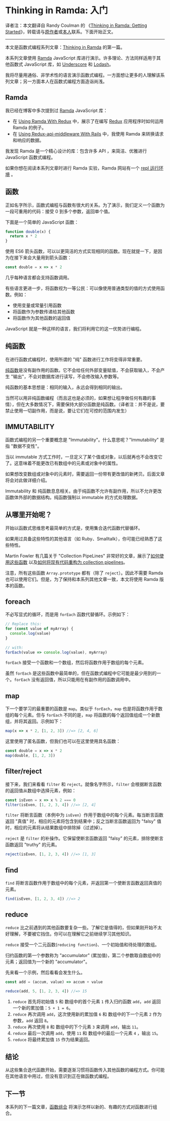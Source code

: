 # Thinking in Ramda: 入门

译者注：本文翻译自 Randy Coulman 的 《[Thinking in Ramda: Getting Started](http://randycoulman.com/blog/2016/05/24/thinking-in-ramda-getting-started/)》，转载请与[原作者](https://github.com/randycoulman)或[本人](https://github.com/adispring)联系。下面开始正文。

---

本文是函数式编程系列文章：[Thinking in Ramda](https://adispring.coding.me/categories/Thinking-in-Ramda/) 的第一篇。

本系列文章使用 [Ramda](http://ramda.cn) JavaScript 库进行演示。许多理论、方法同样适用于其他函数式 JavaScript 库，如 [Underscore](http://underscorejs.org/) 和 [Lodash](https://lodash.com/)。

我将尽量用通俗、非学术性的语言演示函数式编程。一方面想让更多的人理解该系列文章；另一方面本人在函数式编程方面造诣尚浅。

## Ramda

我已经在博客中多次提到过 [Ramda](http://ramda.cn) JavaScript 库：

* 在 [Using Ramda With Redux](http://randycoulman.com/blog/2016/02/16/using-ramda-with-redux/) 中，展示了在编写 [Redux](http://redux.js.org/) 应用程序时如何运用 Ramda 的例子。
* 在 [Using Redux-api-middleware With Rails](http://randycoulman.com/blog/2016/04/19/using-redux-api-middleware-with-rails/) 中，我使用 Ramda 来转换请求和响应的数据。

我发现 Ramda 是一个精心设计的库：包含许多 API ，来简洁、优雅进行 JavaScript 函数式编程。

如果你想在阅读本系列文章时进行 Ramda 实验，Ramda 网站有一个 [repl 运行环境](http://ramda.cn/repl/) 。

## 函数

正如名字所示，函数式编程与函数有很大的关系。为了演示，我们定义一个函数为一段可重用的代码：接受 0 到多个参数，返回单个值。

下面是一个简单的 JavaScript 函数：

```js
function double(x) {
  return x * 2
}
```

使用 ES6 箭头函数，可以以更简洁的方式实现相同的函数。现在就提一下，是因为在接下来会大量用到箭头函数：

```js
const double = x => x * 2
```

几乎每种语言都会支持函数调用。

有些语言更进一步，将函数视为一等公民：可以像使用普通类型的值的方式使用函数。例如：

* 使用变量或常量引用函数
* 将函数作为参数传递给其他函数
* 将函数作为其他函数的返回值

JavaScript 就是一种这样的语言，我们将利用它的这一优势进行编程。

## 纯函数

在进行函数式编程时，使用所谓的 "纯" 函数进行工作将变得非常重要。

[纯函数](https://llh911001.gitbooks.io/mostly-adequate-guide-chinese/content/ch3.html)是没有副作用的函数。它不会给任何外部变量赋值，不会获取输入，不会产生 "输出"，不会对数据库进行读写，不会修改输入参数等。

纯函数的基本思想是：相同的输入，永远会得到相同的输出。

当然可以用非纯函数编程（而且这也是必须的，如果想让程序做任何有趣的事情），但在大多数情况下，需要保持大部分函数是纯函数。（译者注：并不是说，要禁止使用一切副作用，而是说，要让它们在可控的范围内发生）

## IMMUTABILITY

函数式编程的另一个重要概念是 "Immutability"。什么意思呢？"Immutability" 是指 "数据不变性"。

当以 immutable 方式工作时，一旦定义了某个值或对象，以后就再也不会改变它了。这意味着不能更改已有数组中的元素或对象中的属性。

如果想改变数组或对象中的元素时，需要返回一份带有更改值的新拷贝。后面文章将会对此做详细介绍。

Immutability 和 纯函数息息相关。由于纯函数不允许有副作用，所以不允许更改函数体外部的数据结构。纯函数强制以 immutable 的方式处理数据。

## 从哪里开始呢？

开始以函数式思维思考最简单的方式是，使用集合迭代函数代替循环。

如果用过具备这些特性的其他语言（如 Ruby、Smalltalk），你可能已经熟悉了这些特性。

Martin Fowler 有几篇关于 "Collection PipeLines" 非常好的文章，展示了[如何使用这些函数](https://martinfowler.com/articles/collection-pipeline/) 以及[如何将现有代码重构为 collection pipelines](https://martinfowler.com/articles/refactoring-pipelines.html)。

注意，所有这些函数 `Array.prototype` 都有（除了 `reject`）。因此不需要 Ramda 也可以使用它们。但是，为了保持和本系列其他文章一致，本文将使用 Ramda 版本的函数。

## foreach

不必写显式的循环，而是用 `forEach` 函数代替循环。示例如下：

```js
// Replace this:
for (const value of myArray) {
  console.log(value)
}
 
// with:
forEach(value => console.log(value), myArray)
```

`forEach` 接受一个函数和一个数组，然后将函数作用于数组的每个元素。

虽然 `forEach` 是这些函数中最简单的，但在函数式编程中它可能是最少用到的一个。`forEach` 没有返回值，所以只能用在有副作用的函数调用中。

## map

下一个要学习的最重要的函数是 `map`。类似于 `forEach`，`map` 也是将函数作用于数组的每个元素。但与 `forEach` 不同的是，`map` 将函数的每个返回值组成一个新数组，并将其返回。示例如下：

```js
map(x => x * 2, [1, 2, 3]) //=> [2, 4, 6]
```

这里使用了匿名函数，但我们也可以在这里使用具名函数：

```js
const double = x => x * 2
map(double, [1, 2, 3])
```

## filter/reject

接下来，我们来看看 `filter` 和 `reject`。就像名字所示，`filter` 会根据断言函数的返回值从数组中选择元素，例如：

```js
const isEven = x => x % 2 === 0
filter(isEven, [1, 2, 3, 4]) //=> [2, 4]
```

`filter` 将断言函数（本例中为 `isEven`）作用于数组中的每个元素。每当断言函数返回 "真值" 时，相应的元素将包含到结果中；反之当断言函数返回为 "falsy" 值时，相应的元素将从结果数组中排除掉（过滤掉）。

`reject` 是 `filter` 的补操作。它保留使断言函数返回 "falsy" 的元素，排除使断言函数返回 "truthy" 的元素。

```js
reject(isEven, [1, 2, 3, 4]) //=> [1, 3]
```

## find

`find` 将断言函数作用于数组中的每个元素，并返回第一个使断言函数返回真值的元素。

```js
find(isEven, [1, 2, 3, 4]) //=> 2 
```

## reduce

`reduce` 比之前遇到的其他函数要复杂一些。了解它是值得的，但如果刚开始不太好理解，不要被它挡住。你可以在理解它之前继续学习其他知识。

`reduce` 接受一个二元函数(`reducing function`)、一个初始值和待处理的数组。

归约函数的第一个参数称为 "accumulator" (累加值)，第二个参数取自数组中的元素；返回值为一个新的 "accumulator"。

先来看一个示例，然后看看会发生什么。

```js
const add = (accum, value) => accum + value

reduce(add, 5, [1, 2, 3, 4]) //=> 15
```

1. `reduce` 首先将初始值 `5` 和 数组中的首个元素 `1` 传入归约函数 `add`，`add` 返回一个新的累加值：`5 + 1 = 6`。
2. `reduce` 再次调用 `add`，这次使用新的累加值 `6` 和 数组中的下一个元素 `2` 作为参数，`add` 返回 `8`。
3. `reduce` 再次使用 `8` 和 数组中的下个元素 `3` 来调用 `add`，输出 `11`。
4. `reduce` 最后一次调用 `add`，使用 `11` 和 数组中的最后一个元素 `4` ，输出 `15`。
5. `reduce` 将最终累加值 `15` 作为结果返回。

## 结论

从这些集合迭代函数开始，需要逐渐习惯将函数传入其他函数的编程方式。你可能在其他语言中用过，但没有意识到正在做函数式编程。

## 下一节

本系列的下一篇文章，[函数组合](Thinking-in-Ramda-Combining-Functions.md) 将演示怎样以新的、有趣的方式对函数进行组合。
